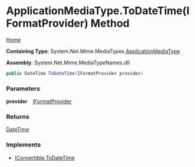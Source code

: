 # ApplicationMediaType\.ToDateTime\(IFormatProvider\) Method

[Home](../../../README.md)

**Containing Type**: System\.Net\.Mime\.MediaTypes\.[ApplicationMediaType](../README.md)

**Assembly**: System\.Net\.Mime\.MediaTypeNames\.dll

```csharp
public DateTime ToDateTime(IFormatProvider provider)
```

### Parameters

**provider** &ensp; [IFormatProvider](https://docs.microsoft.com/en-us/dotnet/api/system.iformatprovider)

### Returns

[DateTime](https://docs.microsoft.com/en-us/dotnet/api/system.datetime)

### Implements

* [IConvertible.ToDateTime](https://docs.microsoft.com/en-us/dotnet/api/system.iconvertible.todatetime)

